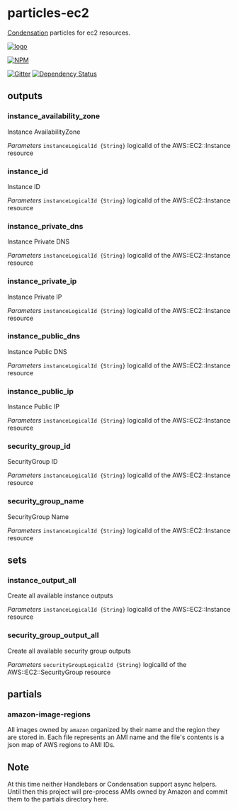 # particles-ec2

[Condensation](https://github.com/kmcgrath/condensation) particles for
ec2 resources.

[![logo](https://raw.githubusercontent.com/SungardAS/condensation/master/docs/images/condensation_logo.png)](https://github.com/SungardAS/condensation)

[![NPM](https://nodei.co/npm/particles-ec2.png)](https://nodei.co/npm/particles-ec2/)

[![Gitter](https://badges.gitter.im/Join%20Chat.svg)](https://gitter.im/SungardAS/condensation?utm_source=badge&utm_medium=badge&utm_campaign=pr-badge)
[![Dependency
Status](https://david-dm.org/SungardAS/particles-ec2.svg?branch=master)](https://david-dm.org/SungardAS/particles-ec2?branch=master)

## outputs

### instance\_availability\_zone
Instance AvailabilityZone

*Parameters*
  `instanceLogicalId {String}` logicalId of the AWS::EC2::Instance resource

### instance\_id
Instance ID

*Parameters*
  `instanceLogicalId {String}` logicalId of the AWS::EC2::Instance resource

### instance\_private\_dns
Instance Private DNS

*Parameters*
  `instanceLogicalId {String}` logicalId of the AWS::EC2::Instance resource

### instance\_private\_ip
Instance Private IP

*Parameters*
  `instanceLogicalId {String}` logicalId of the AWS::EC2::Instance resource

### instance\_public\_dns
Instance Public DNS

*Parameters*
  `instanceLogicalId {String}` logicalId of the AWS::EC2::Instance resource

### instance\_public\_ip
Instance Public IP

*Parameters*
  `instanceLogicalId {String}` logicalId of the AWS::EC2::Instance resource

### security\_group\_id
SecurityGroup ID

*Parameters*
  `instanceLogicalId {String}` logicalId of the AWS::EC2::Instance resource

### security\_group\_name
SecurityGroup Name

*Parameters*
  `instanceLogicalId {String}` logicalId of the AWS::EC2::Instance resource


## sets

### instance\_output\_all
Create all available instance outputs

*Parameters*
  `instanceLogicalId {String}` logicalId of the AWS::EC2::Instance resource


### security\_group\_output\_all
Create all available security group outputs

*Parameters*
  `securityGroupLogicalId {String}` logicalId of the AWS::EC2::SecurityGroup resource

## partials

### amazon-image-regions
All images owned by `amazon` organized by their name and the region they
are stored in.  Each file represents an AMI name and the file's contents
is a json map of AWS regions to AMI IDs.


## Note

At this time neither Handlebars or Condensation support async helpers.
Until then this project will pre-process AMIs owned by Amazon and commit
them to the partials directory here.

